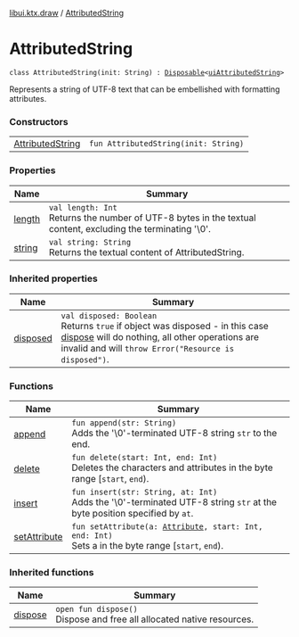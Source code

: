 [libui.ktx.draw](../README.md) / [AttributedString](README.md)

# AttributedString

`class AttributedString(init: String) : `[`Disposable`](../../libui.ktx/-disposable/README.md)`<`[`uiAttributedString`](../../libui/ui-attributed-string.md)`> `

Represents a string of UTF-8 text that can be embellished with formatting attributes.

### Constructors

| | |
|---|---|
| [AttributedString](-attributed-string.md) | `fun AttributedString(init: String)` |

### Properties

| Name | Summary |
|---|---|
| [length](length.md) | `val length: Int`<br>Returns the number of UTF-8 bytes in the textual content, excluding the terminating '\\0'. |
| [string](string.md) | `val string: String`<br>Returns the textual content of AttributedString. |

### Inherited properties

| Name | Summary |
|---|---|
| [disposed](../../libui.ktx/-disposable/disposed.md) | `val disposed: Boolean`<br>Returns `true` if object was disposed - in this case [dispose](../../libui.ktx/-disposable/dispose.md) will do nothing, all other operations are invalid and will `throw Error("Resource is disposed")`. |

### Functions

| Name | Summary |
|---|---|
| [append](append.md) | `fun append(str: String)`<br>Adds the '\\0'-terminated UTF-8 string `str` to the end. |
| [delete](delete.md) | `fun delete(start: Int, end: Int)`<br>Deletes the characters and attributes in the byte range \[`start`, `end`). |
| [insert](insert.md) | `fun insert(str: String, at: Int)`<br>Adds the '\\0'-terminated UTF-8 string `str` at the byte position specified by `at`. |
| [setAttribute](set-attribute.md) | `fun setAttribute(a: `[`Attribute`](../-attribute/README.md)`, start: Int, end: Int)`<br>Sets a in the byte range \[`start`, `end`). |

### Inherited functions

| Name | Summary |
|---|---|
| [dispose](../../libui.ktx/-disposable/dispose.md) | `open fun dispose()`<br>Dispose and free all allocated native resources. |
